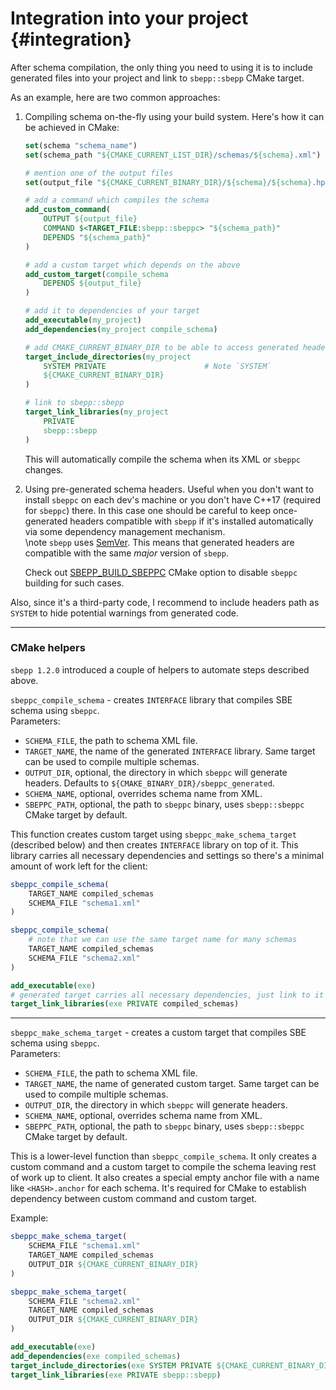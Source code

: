 # Integration into your project {#integration}

After schema compilation, the only thing you need to using it is to include
generated files into your project and link to `sbepp::sbepp` CMake target.

As an example, here are two common approaches:

1. Compiling schema on-the-fly using your build system. Here's how it can be
    achieved in CMake:

    ```cmake
    set(schema "schema_name")
    set(schema_path "${CMAKE_CURRENT_LIST_DIR}/schemas/${schema}.xml")

    # mention one of the output files
    set(output_file "${CMAKE_CURRENT_BINARY_DIR}/${schema}/${schema}.hpp")

    # add a command which compiles the schema
    add_custom_command(
        OUTPUT ${output_file}
        COMMAND $<TARGET_FILE:sbepp::sbeppc> "${schema_path}"
        DEPENDS "${schema_path}"
    )

    # add a custom target which depends on the above
    add_custom_target(compile_schema
        DEPENDS ${output_file}
    )

    # add it to dependencies of your target
    add_executable(my_project)
    add_dependencies(my_project compile_schema)
    
    # add CMAKE_CURRENT_BINARY_DIR to be able to access generated headers
    target_include_directories(my_project
        SYSTEM PRIVATE                      # Note `SYSTEM`
        ${CMAKE_CURRENT_BINARY_DIR}
    )
    
    # link to sbepp::sbepp
    target_link_libraries(my_project
        PRIVATE
        sbepp::sbepp
    )
    ```

    This will automatically compile the schema when its XML or `sbeppc` changes.

2. Using pre-generated schema headers. Useful when you don't want to install
    `sbeppc` on each dev's machine or you don't have C++17 (required for
    `sbeppc`) there. In this case one should be careful to keep once-generated
    headers compatible with `sbepp` if it's installed automatically via some
    dependency management mechanism.  
    \note `sbepp` uses [SemVer](https://semver.org/). This means that generated
    headers are compatible with the same *major* version of `sbepp`.

    Check out [SBEPP_BUILD_SBEPPC](#installation) CMake option to disable
    `sbeppc` building for such cases.

Also, since it's a third-party code, I recommend to include headers path as
`SYSTEM` to hide potential warnings from generated code.

---

### CMake helpers

`sbepp 1.2.0` introduced a couple of helpers to automate steps described above.

`sbeppc_compile_schema` - creates `INTERFACE` library that compiles SBE schema
using `sbeppc`.  
Parameters:
- `SCHEMA_FILE`, the path to schema XML file.
- `TARGET_NAME`, the name of the generated `INTERFACE` library. Same target can
    be used to compile multiple schemas.
- `OUTPUT_DIR`, optional, the directory in which `sbeppc` will generate headers.
    Defaults to `${CMAKE_BINARY_DIR}/sbeppc_generated`.
- `SCHEMA_NAME`, optional, overrides schema name from XML.
- `SBEPPC_PATH`, optional, the path to `sbeppc` binary, uses `sbepp::sbeppc`
    CMake target by default.

This function creates custom target using `sbeppc_make_schema_target` (described
below) and then creates `INTERFACE` library on top of it. This library carries
all necessary dependencies and settings so there's a minimal amount of work left
for the client:

```cmake
sbeppc_compile_schema(
    TARGET_NAME compiled_schemas
    SCHEMA_FILE "schema1.xml"
)

sbeppc_compile_schema(
    # note that we can use the same target name for many schemas
    TARGET_NAME compiled_schemas
    SCHEMA_FILE "schema2.xml"
)

add_executable(exe)
# generated target carries all necessary dependencies, just link to it
target_link_libraries(exe PRIVATE compiled_schemas)
```

---

`sbeppc_make_schema_target` - creates a custom target that compiles SBE schema
using `sbeppc`.  
Parameters:
- `SCHEMA_FILE`, the path to schema XML file.
- `TARGET_NAME`, the name of generated custom target. Same target can be used to
    compile multiple schemas.
- `OUTPUT_DIR`, the directory in which `sbeppc` will generate headers.
- `SCHEMA_NAME`, optional, overrides schema name from XML.
- `SBEPPC_PATH`, optional, the path to `sbeppc` binary, uses `sbepp::sbeppc`
    CMake target by default.

This is a lower-level function than `sbeppc_compile_schema`. It only creates
a custom command and a custom target to compile the schema leaving rest of work
up to client. It also creates a special empty anchor file with a name like
`<HASH>.anchor` for each schema. It's required for CMake to establish dependency
between custom command and custom target.

Example:

```cmake
sbeppc_make_schema_target(
    SCHEMA_FILE "schema1.xml"
    TARGET_NAME compiled_schemas
    OUTPUT_DIR ${CMAKE_CURRENT_BINARY_DIR}
)

sbeppc_make_schema_target(
    SCHEMA_FILE "schema2.xml"
    TARGET_NAME compiled_schemas
    OUTPUT_DIR ${CMAKE_CURRENT_BINARY_DIR}
)

add_executable(exe)
add_dependencies(exe compiled_schemas)
target_include_directories(exe SYSTEM PRIVATE ${CMAKE_CURRENT_BINARY_DIR})
target_link_libraries(exe PRIVATE sbepp::sbepp)
```
